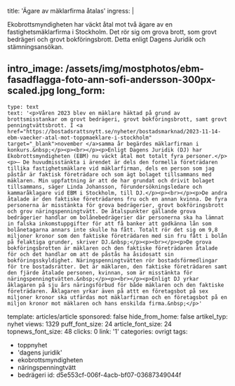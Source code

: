 title: 'Ägare av mäklarfirma åtalas'
ingress: |
  <p>Ekobrottsmyndigheten har väckt åtal mot två ägare av en fastighetsmäklarfirma i Stockholm. Det rör sig om grova brott, som grovt bedrägeri och grovt bokföringsbrott. Detta enligt Dagens Juridik och stämningsansökan.
  </p>
  
intro_image: /assets/img/mostphotos/ebm-fasadflagga-foto-ann-sofi-andersson-300px-scaled.jpg
long_form:
  -
    type: text
    text: '<p>Våren 2023 blev en mäklare häktad på grund av brottsmisstankar om grovt bedrägeri, grovt bokföringsbrott, samt grovt penningtvättsbrott. I <a href="https://bostadsrattsnytt.se/nyheter/bostadsmarknad/2023-11-14-ebm-vaecker-atal-mot-toppmaeklare-i-stockholm" target="_blank">november </a>samma år begärdes mäklarfirman i konkurs.&nbsp;</p><p><br></p><p>Enligt Dagens Juridik (DJ) har Ekobrottsmyndigheten (EBM) nu väckt åtal mot totalt fyra personer.</p><p>– De huvudmisstänkta i ärendet är dels den formella företrädaren tillika fastighetsmäklare vid mäklarfirman, dels en person som jag påstår är faktisk företrädare och som ägt bolaget tillsammans med mäklaren. Min uppfattning är att de har grundat och drivit bolaget tillsammans, säger Linda Johansson, förundersökningsledare och kammaråklagare vid EBM i Stockholm, till DJ.</p><p><br></p><p>De andra åtalade är den faktiske företrädarens fru och en annan kvinna. De fyra personerna är misstänkta för grova bedrägerier, grovt bokföringsbrott och grov näringspenningtvätt. De åtalspunkter gällande grova bedrägerier handlar om bolånebedrägerier där personerna ska ha lämnat in falska inkomstuppgifter för att få banker att godkänna lån som bolånetagarna annars inte skulle ha fått. Totalt rör det sig om 9,8 miljoner kronor som den faktiske företrädaren med sin fru fått i bolån på felaktiga grunder, skriver DJ.&nbsp;</p><p><br></p><p>De grova bokföringsbrotten är mäklaren och den faktiske företrädaren åtalade för och det handlar om att de påstås ha åsidosatt sin bokföringsskyldighet. Näringspenningtvätten rör bostadsförmedlingar för tre bostadsrätter. Det är mäklaren, den faktiske företrädaren samt den fjärde åtalade personen, kvinnan, som är misstänkta för näringspenningtvätten.&nbsp;</p><p><br></p><p>Enligt DJ yrkar åklagaren på sju års näringsförbud för både mäklaren och den faktiske företrädaren. Åklagaren yrkar även på attt en företagsbot på sex miljoner kronor ska utfärdas mot mäklarfirman och en företagsbot på en miljon kronor mot mäklaren och hans enskilda firma.&nbsp;</p>'
template: articles/article
sponsored: false
hide_from_home: false
artikel_typ: nyhet
views: 1329
puff_font_size: 24
article_font_size: 24
topnews_font_size: 48
clicks: 0
link: '1'
categories: ovrigt
tags:
  - toppnyhet
  - 'dagens juridik'
  - ekobrottsmyndigheten
  - näringspenningtvätt
  - bedrägeri
id: d5e553cf-006f-4acb-bf07-03687349044f
